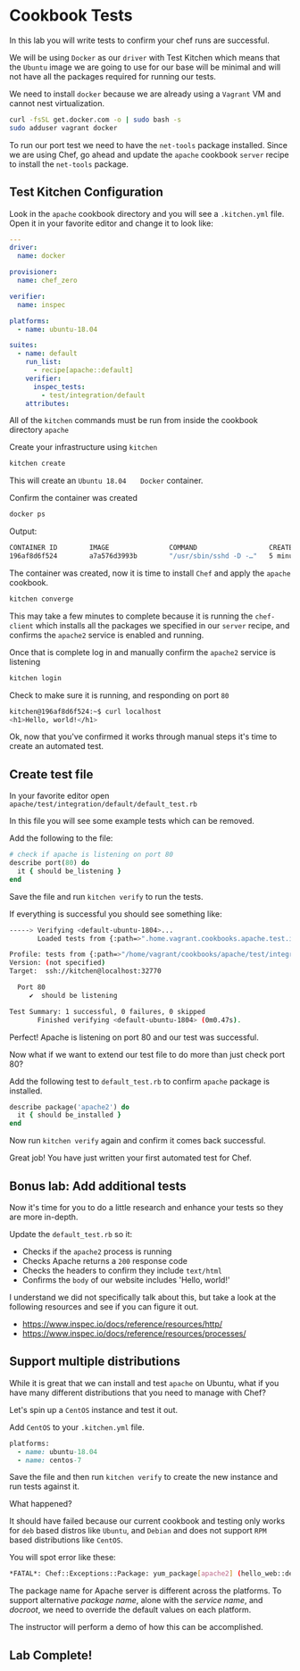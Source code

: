 # Cookbook Tests

In this lab you will write tests to confirm your chef runs are successful. 

We will be using `Docker` as our `driver` with Test Kitchen which means that the `Ubuntu` image we are going to use for our base will be minimal and will not have all the packages required for running our tests.

We need to install `docker` because we are already using a `Vagrant` VM and cannot nest virtualization. 
```bash
curl -fsSL get.docker.com -o | sudo bash -s
sudo adduser vagrant docker
```

To run our port test we need to have the `net-tools` package installed.  Since we are using Chef, go ahead and update the `apache` cookbook `server` recipe to install the `net-tools` package.

## Test Kitchen Configuration 
Look in the `apache` cookbook directory and you will see a `.kitchen.yml` file.  Open it in your favorite editor and change it to look like: 
```yaml
---
driver:
  name: docker

provisioner:
  name: chef_zero

verifier:
  name: inspec

platforms:
  - name: ubuntu-18.04

suites:
  - name: default
    run_list:
      - recipe[apache::default]
    verifier:
      inspec_tests:
        - test/integration/default
    attributes:
``` 

All of the `kitchen` commands must be run from inside the cookbook directory `apache`

Create your infrastructure using `kitchen`
```bash
kitchen create
```

This will create an `Ubuntu 18.04	` `Docker` container. 

Confirm the container was created
```bash
docker ps 
```

Output: 
```bash
CONTAINER ID        IMAGE               COMMAND                  CREATED             STATUS              PORTS                   NAMES
196af8d6f524        a7a576d3993b        "/usr/sbin/sshd -D -…"   5 minutes ago       Up 5 minutes        0.0.0.0:32770->22/tcp   defaultubuntu1804-vagrant-chefdk-74wxg9fh
```

The container was created, now it is time to install `Chef` and apply the `apache` cookbook. 
```bash
kitchen converge
```

This may take a few minutes to complete because it is running the `chef-client` which installs all the packages we specified in our `server` recipe, and confirms the `apache2` service is enabled and running. 

Once that is complete log in and manually confirm the `apache2` service is listening 
```bash
kitchen login 
```


Check to make sure it is running, and responding on port `80`
```bash
kitchen@196af8d6f524:~$ curl localhost
<h1>Hello, world!</h1>
```

Ok, now that you've confirmed it works through manual steps it's time to create an automated test. 

## Create test file 
In your favorite editor open `apache/test/integration/default/default_test.rb`

In this file you will see some example tests which can be removed. 

Add the following to the file: 
```ruby
# check if apache is listening on port 80
describe port(80) do
  it { should be_listening }
end
```

Save the file and run `kitchen verify` to run the tests. 

If everything is successful you should see something like:
```bash
-----> Verifying <default-ubuntu-1804>...
       Loaded tests from {:path=>".home.vagrant.cookbooks.apache.test.integration.default"}

Profile: tests from {:path=>"/home/vagrant/cookbooks/apache/test/integration/default"} (tests from {:path=>".home.vagrant.cookbooks.apache.test.integration.default"})
Version: (not specified)
Target:  ssh://kitchen@localhost:32770

  Port 80
     ✔  should be listening

Test Summary: 1 successful, 0 failures, 0 skipped
       Finished verifying <default-ubuntu-1804> (0m0.47s).
```

Perfect!  Apache is listening on port 80 and our test was successful.  

Now what if we want to extend our test file to do more than just check port 80? 

Add the following test to `default_test.rb` to confirm `apache` package is installed. 
```ruby
describe package('apache2') do
  it { should be_installed }
end
```

Now run `kitchen verify` again and confirm it comes back successful.  


Great job!  You have just written your first automated test for Chef. 


## Bonus lab: Add additional tests
Now it's time for you to do a little research and enhance your tests so they are more in-depth. 

Update the `default_test.rb` so it: 
* Checks if the `apache2` process is running 
* Checks Apache returns a `200` response code
* Checks the headers to confirm they include `text/html`
* Confirms the `body` of our website includes 'Hello, world!' 

I understand we did not specifically talk about this, but take a look at the following resources and see if you can figure it out. 
* https://www.inspec.io/docs/reference/resources/http/
* https://www.inspec.io/docs/reference/resources/processes/

## Support multiple distributions
While it is great that we can install and test `apache` on Ubuntu, what if you have many different distributions that you need to manage with Chef? 

Let's spin up a `CentOS` instance and test it out. 


Add `CentOS` to your `.kitchen.yml` file. 
```ruby
platforms:
  - name: ubuntu-18.04
  - name: centos-7
```

Save the file and then run `kitchen verify` to create the new instance and run tests against it. 

What happened? 

It should have failed because our current cookbook and testing only works for `deb` based distros like `Ubuntu`, and `Debian` and does not support `RPM` based distributions like `CentOS`. 

You will spot error like these: 
```bash
*FATAL*: Chef::Exceptions::Package: yum_package[apache2] (hello_web::default line 6) had an error: Chef::Exceptions::Package: No candidate version available for apache2
```  

The package name for  Apache server is different across the platforms. To support alternative _package name_, alone with the _service name_, and _docroot_, we need to override the default values on each platform.

The instructor will perform a demo of how this can be accomplished. 

## Lab Complete! 

